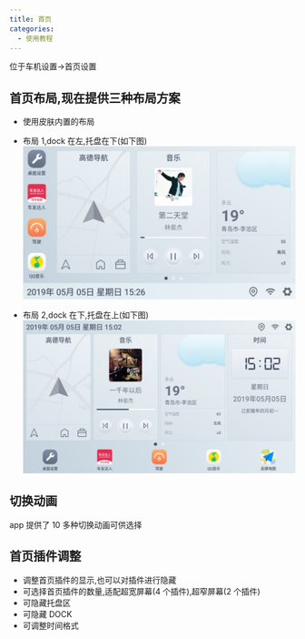 ```yaml
---
title: 首页
categories:
  - 使用教程
---
```


位于车机设置->首页设置<br/>

## 首页布局,现在提供三种布局方案

- 使用皮肤内置的布局

- 布局 1,dock 在左,托盘在下(如下图)
  ![layout1](../../img/layout1.jpg)
- 布局 2,dock 在下,托盘在上(如下图)
  ![layout2](../../img/layout2.jpg)

## 切换动画

app 提供了 10 多种切换动画可供选择

## 首页插件调整

- 调整首页插件的显示,也可以对插件进行隐藏
- 可选择首页插件的数量,适配超宽屏幕(4 个插件),超窄屏幕(2 个插件)
- 可隐藏托盘区
- 可隐藏 DOCK
- 可调整时间格式
